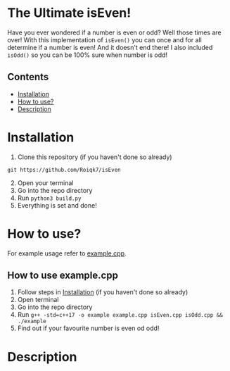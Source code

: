 # The Ultimate isEven!

Have you ever wondered if a number is even or odd? Well those times are over! With this implementation of `isEven()` you can once and for all determine if a number is even! And it doesn't end there! I also included `isOdd()` so you can be 100% sure when number is odd!

## Contents
* [Installation](#Installation)
* [How to use?](#HowToUse)
* [Description](#Description)

# Installation <a name="Installation"></a>

1. Clone this repository (if you haven't done so already)
```
git https://github.com/Roiqk7/isEven
```
2. Open your terminal
3. Go into the repo directory
4. Run `python3 build.py`
5. Everything is set and done!

# How to use? <a name="HowToUse"></a>

For example usage refer to [example.cpp](src/example.cpp).

## How to use example.cpp

1. Follow steps in [Installation](#Installation) (if you haven't done so already)
2. Open terminal
3. Go into the repo directory
4. Run `g++ -std=c++17 -o example example.cpp isEven.cpp isOdd.cpp && ./example`
5. Find out if your favourite number is even od odd!

# Description <a name="Description"></a>
